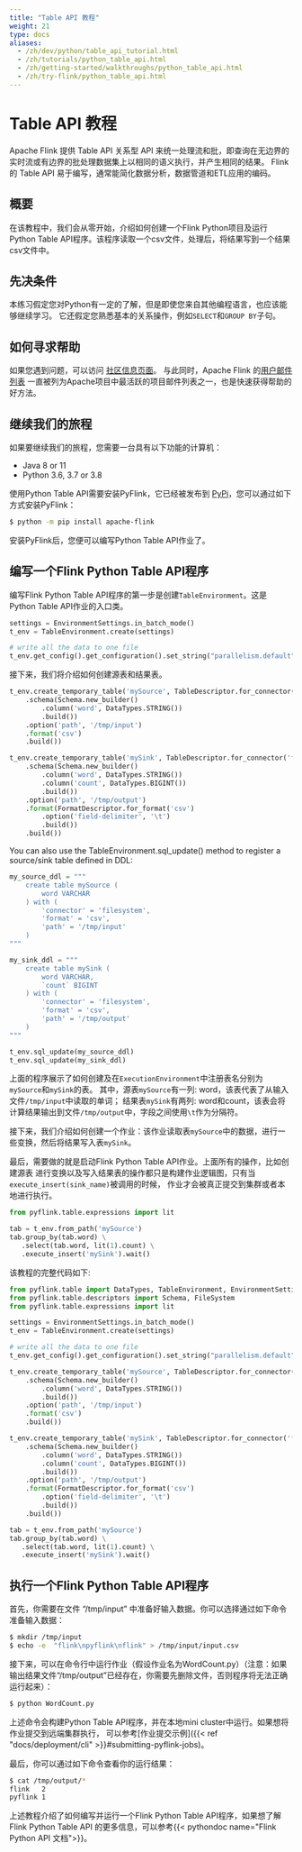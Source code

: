 ```yaml
---
title: "Table API 教程"
weight: 21
type: docs
aliases:
  - /zh/dev/python/table_api_tutorial.html
  - /zh/tutorials/python_table_api.html
  - /zh/getting-started/walkthroughs/python_table_api.html
  - /zh/try-flink/python_table_api.html
---
```

<!--
Licensed to the Apache Software Foundation (ASF) under one
or more contributor license agreements.  See the NOTICE file
distributed with this work for additional information
regarding copyright ownership.  The ASF licenses this file
to you under the Apache License, Version 2.0 (the
"License"); you may not use this file except in compliance
with the License.  You may obtain a copy of the License at

  http://www.apache.org/licenses/LICENSE-2.0

Unless required by applicable law or agreed to in writing,
software distributed under the License is distributed on an
"AS IS" BASIS, WITHOUT WARRANTIES OR CONDITIONS OF ANY
KIND, either express or implied.  See the License for the
specific language governing permissions and limitations
under the License.
-->

# Table API 教程



Apache Flink 提供 Table API 关系型 API 来统一处理流和批，即查询在无边界的实时流或有边界的批处理数据集上以相同的语义执行，并产生相同的结果。 Flink 的 Table API 易于编写，通常能简化数据分析，数据管道和ETL应用的编码。

## 概要

在该教程中，我们会从零开始，介绍如何创建一个Flink Python项目及运行Python Table API程序。该程序读取一个csv文件，处理后，将结果写到一个结果csv文件中。

## 先决条件

本练习假定您对Python有一定的了解，但是即使您来自其他编程语言，也应该能够继续学习。
它还假定您熟悉基本的关系操作，例如`SELECT`和`GROUP BY`子句。

## 如何寻求帮助

如果您遇到问题，可以访问 [社区信息页面](https://flink.apache.org/zh/community.html)。
与此同时，Apache Flink 的[用户邮件列表](https://flink.apache.org/zh/community.html#mailing-lists) 一直被列为Apache项目中最活跃的项目邮件列表之一，也是快速获得帮助的好方法。

## 继续我们的旅程

如果要继续我们的旅程，您需要一台具有以下功能的计算机：

* Java 8 or 11
* Python 3.6, 3.7 or 3.8

使用Python Table API需要安装PyFlink，它已经被发布到 [PyPi](https://pypi.org/project/apache-flink/)，您可以通过如下方式安装PyFlink：

```bash
$ python -m pip install apache-flink
```

安装PyFlink后，您便可以编写Python Table API作业了。

## 编写一个Flink Python Table API程序

编写Flink Python Table API程序的第一步是创建`TableEnvironment`。这是Python Table API作业的入口类。

```python
settings = EnvironmentSettings.in_batch_mode()
t_env = TableEnvironment.create(settings)

# write all the data to one file
t_env.get_config().get_configuration().set_string("parallelism.default", "1")
```

接下来，我们将介绍如何创建源表和结果表。

```python
t_env.create_temporary_table('mySource', TableDescriptor.for_connector('filesystem')
    .schema(Schema.new_builder()
        .column('word', DataTypes.STRING())
        .build())
    .option('path', '/tmp/input')
    .format('csv')
    .build())

t_env.create_temporary_table('mySink', TableDescriptor.for_connector('filesystem')
    .schema(Schema.new_builder()
        .column('word', DataTypes.STRING())
        .column('count', DataTypes.BIGINT())
        .build())
    .option('path', '/tmp/output')
    .format(FormatDescriptor.for_format('csv')
        .option('field-delimiter', '\t')
        .build())
    .build())
```

You can also use the TableEnvironment.sql_update() method to register a source/sink table defined in DDL:
```python
my_source_ddl = """
    create table mySource (
        word VARCHAR
    ) with (
        'connector' = 'filesystem',
        'format' = 'csv',
        'path' = '/tmp/input'
    )
"""

my_sink_ddl = """
    create table mySink (
        word VARCHAR,
        `count` BIGINT
    ) with (
        'connector' = 'filesystem',
        'format' = 'csv',
        'path' = '/tmp/output'
    )
"""

t_env.sql_update(my_source_ddl)
t_env.sql_update(my_sink_ddl)
```

上面的程序展示了如何创建及在`ExecutionEnvironment`中注册表名分别为`mySource`和`mySink`的表。
其中，源表`mySource`有一列: word，该表代表了从输入文件`/tmp/input`中读取的单词；
结果表`mySink`有两列: word和count，该表会将计算结果输出到文件`/tmp/output`中，字段之间使用`\t`作为分隔符。

接下来，我们介绍如何创建一个作业：该作业读取表`mySource`中的数据，进行一些变换，然后将结果写入表`mySink`。

最后，需要做的就是启动Flink Python Table API作业。上面所有的操作，比如创建源表
进行变换以及写入结果表的操作都只是构建作业逻辑图，只有当`execute_insert(sink_name)`被调用的时候，
作业才会被真正提交到集群或者本地进行执行。

```python
from pyflink.table.expressions import lit

tab = t_env.from_path('mySource')
tab.group_by(tab.word) \
   .select(tab.word, lit(1).count) \
   .execute_insert('mySink').wait()
```

该教程的完整代码如下:

```python
from pyflink.table import DataTypes, TableEnvironment, EnvironmentSettings
from pyflink.table.descriptors import Schema, FileSystem
from pyflink.table.expressions import lit

settings = EnvironmentSettings.in_batch_mode()
t_env = TableEnvironment.create(settings)

# write all the data to one file
t_env.get_config().get_configuration().set_string("parallelism.default", "1")

t_env.create_temporary_table('mySource', TableDescriptor.for_connector('filesystem')
    .schema(Schema.new_builder()
        .column('word', DataTypes.STRING())
        .build())
    .option('path', '/tmp/input')
    .format('csv')
    .build())

t_env.create_temporary_table('mySink', TableDescriptor.for_connector('filesystem')
    .schema(Schema.new_builder()
        .column('word', DataTypes.STRING())
        .column('count', DataTypes.BIGINT())
        .build())
    .option('path', '/tmp/output')
    .format(FormatDescriptor.for_format('csv')
        .option('field-delimiter', '\t')
        .build())
    .build())

tab = t_env.from_path('mySource')
tab.group_by(tab.word) \
   .select(tab.word, lit(1).count) \
   .execute_insert('mySink').wait()
```

## 执行一个Flink Python Table API程序

首先，你需要在文件 “/tmp/input” 中准备好输入数据。你可以选择通过如下命令准备输入数据：

```bash
$ mkdir /tmp/input
$ echo -e  "flink\npyflink\nflink" > /tmp/input/input.csv
```

接下来，可以在命令行中运行作业（假设作业名为WordCount.py）（注意：如果输出结果文件“/tmp/output”已经存在，你需要先删除文件，否则程序将无法正确运行起来）：

```bash
$ python WordCount.py
```

上述命令会构建Python Table API程序，并在本地mini cluster中运行。如果想将作业提交到远端集群执行，
可以参考[作业提交示例]({{< ref "docs/deployment/cli" >}}#submitting-pyflink-jobs)。

最后，你可以通过如下命令查看你的运行结果：

```bash
$ cat /tmp/output/*
flink	2
pyflink	1
```

上述教程介绍了如何编写并运行一个Flink Python Table API程序，如果想了解Flink Python Table API
的更多信息，可以参考{{< pythondoc name="Flink Python API 文档">}}。
